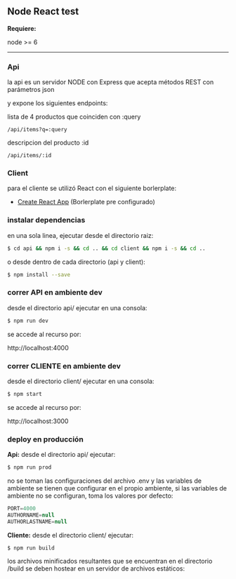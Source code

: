 ## Node React test


**Requiere:**

node >= 6

---

### Api

la api es un servidor NODE con Express que acepta métodos REST con parámetros json

y expone los siguientes endpoints:

lista de 4 productos que coinciden con :query

`/api/items?q=:query`

descripcion del producto :id

`/api/items/:id`


### Client

para el cliente se utilizó React con el siguiente borlerplate:

* [Create React App](https://github.com/facebookincubator/create-react) (Borlerplate pre configurado)


### instalar dependencias

en una sola linea, ejecutar desde el directorio raiz:
```bash
$ cd api && npm i -s && cd .. && cd client && npm i -s && cd ..
```
o desde dentro de cada directorio (api y client):
```bash
$ npm install --save
```



### correr API en ambiente dev

desde el directorio api/ ejecutar en una consola:

```bash
$ npm run dev
```

se accede al recurso por:

http://localhost:4000


### correr CLIENTE en ambiente dev

desde el directorio client/ ejecutar en una consola:

```bash
$ npm start
```

se accede al recurso por:

http://localhost:3000


### deploy en producción

**Api:**
desde el directorio api/ ejecutar:
```bash
$ npm run prod
```
no se toman las configuraciones del archivo .env y las variables de ambiente se tienen que configurar en el propio ambiente, si las variables de ambiente no se configuran, toma los valores por defecto:
```js
PORT=4000
AUTHORNAME=null
AUTHORLASTNAME=null
```
**Cliente:**
desde el directorio client/ ejecutar:

```bash
$ npm run build
```
los archivos minificados resultantes que se encuentran en el directorio /build se deben hostear en un servidor de archivos estáticos:
